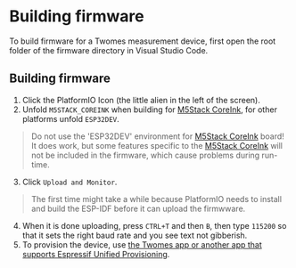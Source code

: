 # Building firmware

To build firmware for a Twomes measurement device, first open the root folder of the firmware directory in Visual Studio Code.

## Building firmware
1. Click the PlatformIO Icon (the little alien in the left of the screen).
2. Unfold `M5STACK_COREINK` when building for [M5Stack CoreInk](https://github.com/m5stack/M5-CoreInk), for other platforms unfold `ESP32DEV`.
> Do not use the 'ESP32DEV' environment for [M5Stack CoreInk](https://github.com/m5stack/M5-CoreInk) board! It does work, but some features specific to the [M5Stack CoreInk](https://github.com/m5stack/M5-CoreInk) will not be included in the firmware, which cause problems during run-time.
3. Click `Upload and Monitor`. 
> The first time might take a while because PlatformIO needs to install and build the ESP-IDF before it can upload the firmwware.
4. When it is done uploading, press `CTRL+T` and then `B`, then type `115200` so that it sets the right baud rate and you see text not gibberish.
5. To provision the device, use [the Twomes app or another app that supports Espressif Unified Provisioning](../provisioning/testing.md).


